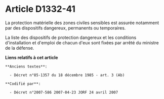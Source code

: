 # Article D1332-41

La protection matérielle des zones civiles sensibles est assurée notamment par des dispositifs dangereux, permanents ou
temporaires.

La liste des dispositifs de protection dangereux et les conditions d'installation et d'emploi de chacun d'eux sont fixées par
arrêté du ministre de la défense.

**Liens relatifs à cet article**

	**Anciens textes**:

	  - Décret n°85-1357 du 18 décembre 1985 - art. 3 (Ab)

	**Codifié par**:

	  - Décret n°2007-586 2007-04-23 JORF 24 avril 2007
